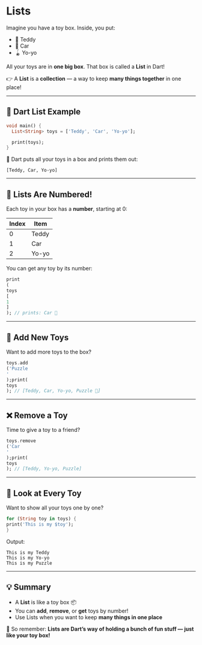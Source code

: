 # Lists

Imagine you have a toy box. Inside, you put:

* 🧸 Teddy
* 🚗 Car
* 🪀 Yo-yo

All your toys are in **one big box**. That box is called a **List** in Dart!

👉 A **List** is a **collection** — a way to keep **many things together** in one place!

---

## 🎁 Dart List Example

```dart
void main() {
  List<String> toys = ['Teddy', 'Car', 'Yo-yo'];

  print(toys);
}
```

🧠 Dart puts all your toys in a box and prints them out:

```
[Teddy, Car, Yo-yo]
```

---

## 🔢 Lists Are Numbered!

Each toy in your box has a **number**, starting at 0:

| Index | Item  |
|-------|-------|
| 0     | Teddy |
| 1     | Car   |
| 2     | Yo-yo |

You can get any toy by its number:

```dart
print
(
toys
[
1
]
); // prints: Car 🚗
```

---

## 🎨 Add New Toys

Want to add more toys to the box?

```dart
toys.add
('Puzzle
'
);print(
toys
); // [Teddy, Car, Yo-yo, Puzzle 🧩]
```

---

## ❌ Remove a Toy

Time to give a toy to a friend?

```dart
toys.remove
('Car
'
);print(
toys
); // [Teddy, Yo-yo, Puzzle]
```

---

## 🔁 Look at Every Toy

Want to show all your toys one by one?

```dart
for (String toy in toys) {
print('This is my $toy');
}
```

Output:

```
This is my Teddy
This is my Yo-yo
This is my Puzzle
```

---

## 💡 Summary

* A **List** is like a toy box 📦
* You can **add**, **remove**, or **get** toys by number!
* Use Lists when you want to keep **many things in one place**

🎉 So remember: **Lists are Dart’s way of holding a bunch of fun stuff — just like your toy box!**

